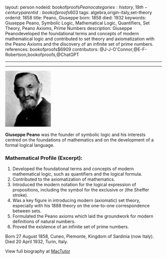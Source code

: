 layout: person
nodeid: bookofproofs$Peano
categories: history,19th-century
parentid: bookofproofs$603
tags: algebra,origin-italy,set-theory
orderid: 1858
title: Peano, Giuseppe
born: 1858
died: 1932
keywords: Giuseppe Peano, Symbolic Logic, Mathematical Logic, Quantifiers, Set Theory, Peano Axioms, Prime Numbers
description: Giuseppe Peanodeveloped the foundational terms and concepts of modern mathematical logic and contributed to set theory and axiomatization with the Peano Axioms and the discovery of an infinite set of prime numbers.
references: bookofproofs$6909
contributors: @J-J-O'Connor,@E-F-Robertson,bookofproofs,@ChatGPT

---



---

![Peano.jpg](https://github.com/bookofproofs/bookofproofs.github.io/blob/main/_sources/_assets/images/portraits/Peano.jpg?raw=true)

**Giuseppe Peano** was the founder of symbolic logic and his interests centred on the foundations of mathematics and on the development of a formal logical language.

### Mathematical Profile (Excerpt):
1. Developed the foundational terms and concepts of modern mathematical logic, such as quantifiers and the logical formula. 
2. Contributed to the axiomatization of mathematics.
3. Introduced the modern notation for the logical expression of propositions, including the symbol for the exclusive or (the Sheffer stroke).
4. Was a key figure in introducing modern (axiomatic) set theory, especially with his 1888 theory on the one-to-one correspondence between sets.
5. Formulated the Peano axioms which laid the groundwork for modern definitions of natural numbers.
6. Proved the existence of an infinite set of prime numbers.

Born 27 August 1858, Cuneo, Piemonte, Kingdom of Sardinia (now Italy). Died 20 April 1932, Turin, Italy.

View full biography at [MacTutor](https://mathshistory.st-andrews.ac.uk/Biographies/Peano/)
